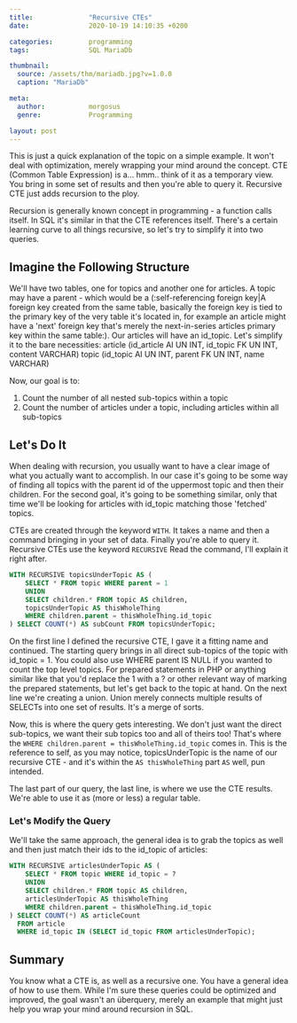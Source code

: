 ```yaml
---
title:              "Recursive CTEs"
date:               2020-10-19 14:10:35 +0200

categories:         programming
tags:               SQL MariaDb

thumbnail:
  source: /assets/thm/mariadb.jpg?v=1.0.0
  caption: "MariaDb"

meta:
  author:           morgosus
  genre:            Programming

layout: post
---
```

This is just a quick explanation of the topic on a simple example. It won't deal with optimization, merely wrapping your mind around the concept. CTE (Common Table Expression) is a... hmm.. think of it as a temporary view. You bring in some set of results and then you're able to query it. Recursive CTE just adds recursion to the ploy.

Recursion is generally known concept in programming - a function calls itself. In SQL it's similar in that the CTE references itself.  There's a certain learning curve to all things recursive, so let's try to simplify it into two queries.

## Imagine the Following Structure

We'll have two tables, one for topics and another one for articles. A topic may have a parent - which would be a (:self-referencing foreign key|A foreign key created from the same table, basically the foreign key is tied to the primary key of the very table it's located in, for example an article might have a 'next' foreign key that's merely the next-in-series articles primary key within the same table:). Our articles will have an id_topic. Let's simplify it to the bare necessities:
article (id_article AI UN INT, id_topic FK UN INT, content VARCHAR)
topic (id_topic AI UN INT, parent FK UN INT, name VARCHAR)

Now, our goal is to:
1. Count the number of all nested sub-topics within a topic
2. Count the number of articles under a topic, including articles within all sub-topics

## Let's Do It

When dealing with recursion, you usually want to have a clear image of what you actually want to accomplish. In our case it's going to be some way of finding all topics with the parent id of the uppermost topic and then their children. For the second goal, it's going to be something similar, only that time we'll be looking for articles with id_topic matching those 'fetched' topics.

CTEs are created through the keyword `WITH`. It takes a name and then a command bringing in your set of data. Finally you're able to query it. Recursive CTEs use the keyword `RECURSIVE` Read the command, I'll explain it right after.

```sql
WITH RECURSIVE topicsUnderTopic AS (
    SELECT * FROM topic WHERE parent = 1
    UNION
    SELECT children.* FROM topic AS children,
    topicsUnderTopic AS thisWholeThing
    WHERE children.parent = thisWholeThing.id_topic
) SELECT COUNT(*) AS subCount FROM topicsUnderTopic;
```

On the first line I defined the recursive CTE, I gave it a fitting name and continued. The starting query brings in all direct sub-topics of the topic with id_topic = 1. You could also use WHERE parent IS NULL if you wanted to count the top level topics. For prepared statements in PHP or anything similar like that you'd replace the 1 with a ? or other relevant way of marking the prepared statements, but let's get back to the topic at hand. On the next line we're creating a union. Union merely connects multiple results of SELECTs into one set of results. It's a merge of sorts.

Now, this is where the query gets interesting. We don't just want the direct sub-topics, we want their sub topics too and all of theirs too! That's where the `WHERE children.parent = thisWholeThing.id_topic` comes in. This is the reference to self, as you may notice, topicsUnderTopic is the name of our recursive CTE - and it's within the `AS thisWholeThing` part `AS` well, pun intended.

The last part of our query, the last line, is where we use the CTE results. We're able to use it as (more or less) a regular table.

### Let's Modify the Query

We'll take the same approach, the general idea is to grab the topics as well and then just match their ids to the id_topic of articles:

```sql
WITH RECURSIVE articlesUnderTopic AS (
    SELECT * FROM topic WHERE id_topic = ?
    UNION
    SELECT children.* FROM topic AS children,
    articlesUnderTopic AS thisWholeThing
    WHERE children.parent = thisWholeThing.id_topic
) SELECT COUNT(*) AS articleCount
  FROM article
  WHERE id_topic IN (SELECT id_topic FROM articlesUnderTopic);
```

## Summary

You know what a CTE is, as well as a recursive one. You have a general idea of how to use them. While I'm sure these queries could be optimized and improved, the goal wasn't an überquery, merely an example that might just help you wrap your mind around recursion in SQL.